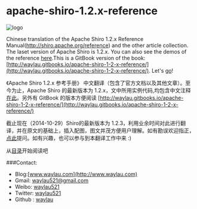 apache-shiro-1.2.x-reference
============================

![logo](http://i1288.photobucket.com/albums/b484/waylau/waylau%20blog/apache-shiro-logo_zpsbce4a426.png)

Chinese translation of the Apache Shiro 1.2.x Reference Manual(http://shiro.apache.org/reference) and the other article collection. 
The laset version of Apache Shiro is 1.2.x. You can also see the demos of the reference [here](https://github.com/waylau/apache-shiro-1.2.x-reference-demos/).This is a GitBook version of the book: [http://waylau.gitbooks.io/apache-shiro-1-2-x-reference/](http://waylau.gitbooks.io/apache-shiro-1-2-x-reference/).
Let's [go](SUMMARY.md)!

《Apache Shiro 1.2.x 参考手册》 中文翻译（包含了官方文档以及其他文章）。至今为止，Apache Shiro 的最新版本为 1.2.x，文中所用实例代码,均包含中文注释[在此](https://github.com/waylau/apache-shiro-1.2.x-reference-demos/)。另外有 GitBook 的版本方便阅读
[http://waylau.gitbooks.io/apache-shiro-1-2-x-reference/](http://waylau.gitbooks.io/apache-shiro-1-2-x-reference/)

截止现在（2014-10-29）Shiro的最新版本为 1.2.3，利用业余时间对此进行翻译，并在原文的基础上，插入配图，图文并茂方便用户理解。如有勘误欢迎指正，[点此](https://github.com/waylau/apache-shiro-1.2.x-reference/issues)提问。如有兴趣，也可以参与到本翻译工作中来 :)

从[目录](SUMMARY.md)开始阅读吧

###Contact:

* Blog:[www.waylau.com](http://www.waylau.com)
* Gmail: [waylau521@gmail.com](mailto:waylau521@gmail.com)
* Weibo: [waylau521](http://weibo.com/waylau521)
* Twitter: [waylau521](https://twitter.com/waylau521)
* Github : [waylau](https://github.com/waylau)
